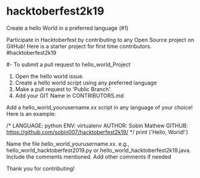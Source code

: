 # hacktoberfest2k19
Create a hello World in a preferred language (#1)

Participate in Hacktoberfest by contributing to any Open Source project on GitHub! Here is a starter project for first time contributors. #hacktoberfest2k19

#- To submit a pull request to hello_world_Project

1. Open the hello world issue.
2. Create a hello world script using any preferred language
3. Make a pull request to 'Public Branch'.
4. Add your GIT Name in CONTRIBUTORS.md

Add a hello_world_yourusername.xx script in any language of your choice! Here is an example:

/* LANGUAGE: python ENV: virtualenv AUTHOR: Sobin Mathew GITHUB: https://github.com/sobin007/hacktoberfest2k19/ */ print ('Hello, World!')

Name the file hello_world_yourusername.xx. e.g., hello_world_hacktoberfest2019.py or hello_world_hacktoberfest2k19.java. Include the comments mentioned. Add other comments if needed

Thank you for contributing!
